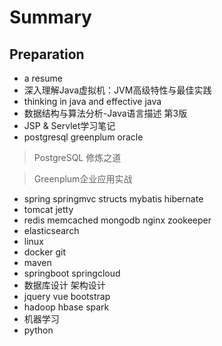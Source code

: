 # Summary
## Preparation
+ a resume
+ 深入理解Java虚拟机：JVM高级特性与最佳实践
+ thinking in java and effective java
+ 数据结构与算法分析-Java语言描述 第3版
+ JSP & Servlet学习笔记
+ postgresql greenplum oracle
> PostgreSQL 修炼之道

> Greenplum企业应用实战

+ spring springmvc structs mybatis hibernate
+ tomcat jetty
+ redis memcached mongodb nginx zookeeper
+ elasticsearch
+ linux
+ docker git
+ maven
+ springboot springcloud
+ 数据库设计 架构设计
+ jquery vue bootstrap
+ hadoop hbase spark
+ 机器学习
+ python
